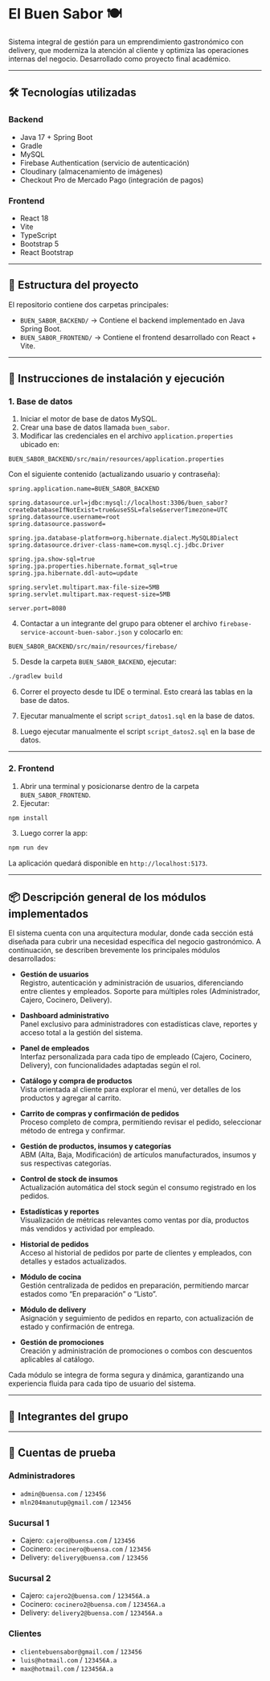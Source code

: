 # El Buen Sabor 🍽️

Sistema integral de gestión para un emprendimiento gastronómico con delivery, que moderniza la atención al cliente y optimiza las operaciones internas del negocio. Desarrollado como proyecto final académico.

---

## 🛠️ Tecnologías utilizadas

### Backend
- Java 17 + Spring Boot
- Gradle
- MySQL
- Firebase Authentication (servicio de autenticación)
- Cloudinary (almacenamiento de imágenes)
- Checkout Pro de Mercado Pago (integración de pagos)

### Frontend
- React 18
- Vite
- TypeScript
- Bootstrap 5
- React Bootstrap

---

## 🧩 Estructura del proyecto

El repositorio contiene dos carpetas principales:

- `BUEN_SABOR_BACKEND/` → Contiene el backend implementado en Java Spring Boot.
- `BUEN_SABOR_FRONTEND/` → Contiene el frontend desarrollado con React + Vite.

---

## 🚀 Instrucciones de instalación y ejecución

### 1. Base de datos

1. Iniciar el motor de base de datos MySQL.
2. Crear una base de datos llamada `buen_sabor`.
3. Modificar las credenciales en el archivo `application.properties` ubicado en:

```
BUEN_SABOR_BACKEND/src/main/resources/application.properties
```

Con el siguiente contenido (actualizando usuario y contraseña):

```properties
spring.application.name=BUEN_SABOR_BACKEND

spring.datasource.url=jdbc:mysql://localhost:3306/buen_sabor?createDatabaseIfNotExist=true&useSSL=false&serverTimezone=UTC
spring.datasource.username=root
spring.datasource.password=

spring.jpa.database-platform=org.hibernate.dialect.MySQL8Dialect
spring.datasource.driver-class-name=com.mysql.cj.jdbc.Driver

spring.jpa.show-sql=true
spring.jpa.properties.hibernate.format_sql=true
spring.jpa.hibernate.ddl-auto=update

spring.servlet.multipart.max-file-size=5MB
spring.servlet.multipart.max-request-size=5MB

server.port=8080
```

4. Contactar a un integrante del grupo para obtener el archivo `firebase-service-account-buen-sabor.json` y colocarlo en:

```
BUEN_SABOR_BACKEND/src/main/resources/firebase/
```

5. Desde la carpeta `BUEN_SABOR_BACKEND`, ejecutar:

```bash
./gradlew build
```

6. Correr el proyecto desde tu IDE o terminal. Esto creará las tablas en la base de datos.

7. Ejecutar manualmente el script `script_datos1.sql` en la base de datos.
8. Luego ejecutar manualmente el script `script_datos2.sql` en la base de datos.

---

### 2. Frontend

1. Abrir una terminal y posicionarse dentro de la carpeta `BUEN_SABOR_FRONTEND`.
2. Ejecutar:

```bash
npm install
```

3. Luego correr la app:

```bash
npm run dev
```

La aplicación quedará disponible en `http://localhost:5173`.

---

## 📦 Descripción general de los módulos implementados

El sistema cuenta con una arquitectura modular, donde cada sección está diseñada para cubrir una necesidad específica del negocio gastronómico. A continuación, se describen brevemente los principales módulos desarrollados:

- **Gestión de usuarios**  
  Registro, autenticación y administración de usuarios, diferenciando entre clientes y empleados. Soporte para múltiples roles (Administrador, Cajero, Cocinero, Delivery).

- **Dashboard administrativo**  
  Panel exclusivo para administradores con estadísticas clave, reportes y acceso total a la gestión del sistema.

- **Panel de empleados**  
  Interfaz personalizada para cada tipo de empleado (Cajero, Cocinero, Delivery), con funcionalidades adaptadas según el rol.

- **Catálogo y compra de productos**  
  Vista orientada al cliente para explorar el menú, ver detalles de los productos y agregar al carrito.

- **Carrito de compras y confirmación de pedidos**  
  Proceso completo de compra, permitiendo revisar el pedido, seleccionar método de entrega y confirmar.

- **Gestión de productos, insumos y categorías**  
  ABM (Alta, Baja, Modificación) de artículos manufacturados, insumos y sus respectivas categorías.

- **Control de stock de insumos**  
  Actualización automática del stock según el consumo registrado en los pedidos.

- **Estadísticas y reportes**  
  Visualización de métricas relevantes como ventas por día, productos más vendidos y actividad por empleado.

- **Historial de pedidos**  
  Acceso al historial de pedidos por parte de clientes y empleados, con detalles y estados actualizados.

- **Módulo de cocina**  
  Gestión centralizada de pedidos en preparación, permitiendo marcar estados como “En preparación” o “Listo”.

- **Módulo de delivery**  
  Asignación y seguimiento de pedidos en reparto, con actualización de estado y confirmación de entrega.

- **Gestión de promociones**  
  Creación y administración de promociones o combos con descuentos aplicables al catálogo.

Cada módulo se integra de forma segura y dinámica, garantizando una experiencia fluida para cada tipo de usuario del sistema.

---

## 👤 Integrantes del grupo

<!-- Agregá aquí los nombres de los integrantes -->

---

## 🧪 Cuentas de prueba

### Administradores
- `admin@buensa.com` / `123456`
- `mln204manutup@gmail.com` / `123456`

### Sucursal 1
- Cajero: `cajero@buensa.com` / `123456`
- Cocinero: `cocinero@buensa.com` / `123456`
- Delivery: `delivery@buensa.com` / `123456`

### Sucursal 2
- Cajero: `cajero2@buensa.com` / `123456A.a`
- Cocinero: `cocinero2@buensa.com` / `123456A.a`
- Delivery: `delivery2@buensa.com` / `123456A.a`

### Clientes
- `clientebuensabor@gmail.com` / `123456`
- `luis@hotmail.com` / `123456A.a`
- `max@hotmail.com` / `123456A.a`
